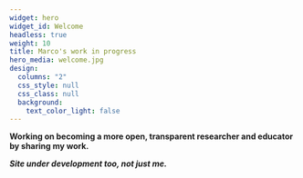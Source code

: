 ```yaml
---
widget: hero
widget_id: Welcome
headless: true
weight: 10
title: Marco's work in progress
hero_media: welcome.jpg
design:
  columns: "2"
  css_style: null
  css_class: null
  background:
    text_color_light: false
---
```

<b>

Working on becoming a more open, transparent researcher and educator by sharing my work. 


*S﻿ite under development too, not just me.*
